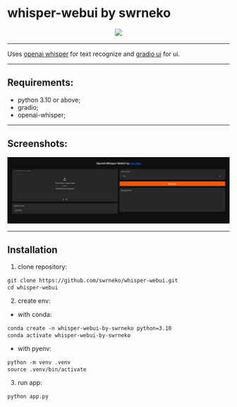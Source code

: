 # whisper-webui by swrneko
<div align="center">
  <img src="https://count.getloli.com/get/@swrneko-whisper-webui?theme=rule34"/>
</div>

---

Uses [openai whisper](https://github.com/openai/whisper) for text recognize and [gradio ui](https://github.com/gradio-app/gradio) for ui.

---

## Requirements:
- python 3.10 or above;
- gradio;
- openai-whisper;

---

## Screenshots:

<div>
  <img src="src/preview.png">
</div>

---

## Installation
1. clone repository:

```shell
git clone https://github.com/swrneko/whisper-webui.git
cd whisper-webui
```

2. create env:
  - with conda:
  ```shell
  conda create -n whisper-webui-by-swrneko python=3.10  
  conda activate whisper-webui-by-swrneko
  ```

  - with pyenv: 
  ```shell
  python -m venv .venv
  source .venv/bin/activate
  ```

3. run app:
```shell
python app.py
```

